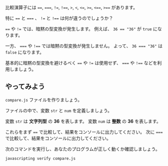 比較演算子には `==`, `===`, `!=`, `!==`, `>`, `<`, `<=`, `>=`, `<==`, `>==` があります。

特に `==` と `===` 、 `!=` と `!==` は何が違うのでしょうか？

`==` や `!=` では、暗黙の型変換が発生します。
例えば、 `36 == "36"` が `true` になります。

一方、 `===` や `!==` では暗黙の型変換が発生しません。
よって、 `36 === "36"` は `false` になります。

基本的に暗黙の型変換を避けるべく `==` や `!=` は使用せず、 `===` や `!==` などを利用しましょう。

## やってみよう

`compare.js` ファイルを作りましょう。

ファイルの中で、変数 `str` と `num` を定義しましょう。

変数 `str` は **文字列型** の **36** を表します。
変数 `num` は **整数** の **36** を表します。

これらをまず `==` で比較して、結果をコンソールに出力してください。
次に `===` で比較して、結果をコンソールに出力してください。

次のコマンドを実行し、あなたのプログラムが正しく動くか確認しましょう。

```bash
javascripting verify compare.js
```
